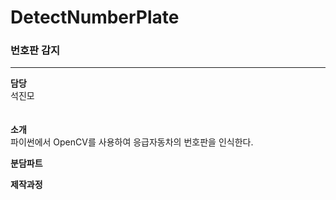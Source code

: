 # DetectNumberPlate

### 번호판 감지
---
**담당**</br>
석진모  
<br></br>
**소개**</br>
파이썬에서 OpenCV를 사용하여 응급자동차의 번호판을
인식한다.

**분담파트**</br>

**제작과정**</br>



